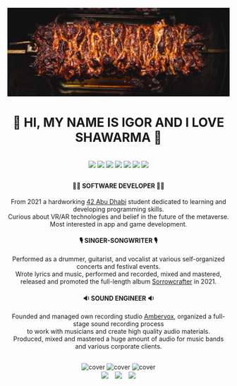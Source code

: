 ![Shawarma](Shawarma.png)


<div align="center">
<h1><b>🌯 HI, MY NAME IS IGOR AND I LOVE SHAWARMA 🌯</b></h1>
</div>

<div align="center"><br>
<img width ='32px' src ='https://raw.githubusercontent.com/rahulbanerjee26/githubAboutMeGenerator/main/icons/c.svg'>
<img width ='32px' src ='https://raw.githubusercontent.com/rahulbanerjee26/githubAboutMeGenerator/main/icons/python.svg'>
<img width ='32px' src ='https://raw.githubusercontent.com/rahulbanerjee26/githubAboutMeGenerator/main/icons/nodejs.svg'>
<img width ='32px' src ='https://raw.githubusercontent.com/rahulbanerjee26/githubAboutMeGenerator/main/icons/linux.svg'>
<img width ='32px' src ='https://raw.githubusercontent.com/rahulbanerjee26/githubAboutMeGenerator/main/icons/git.svg'>
<img width ='32px' src ='https://raw.githubusercontent.com/rahulbanerjee26/githubAboutMeGenerator/main/icons/html.svg'>
<img width ='32px' src ='https://raw.githubusercontent.com/rahulbanerjee26/githubAboutMeGenerator/main/icons/photoshop.svg'>
</div>
<div align="center">
   <h2> </h2>
<h4><b>👨‍💻 SOFTWARE DEVELOPER 👨‍💻</b></h4>
  <p>From 2021 a hardworking <a href="https://42abudhabi.ae/" link=blank>42 Abu Dhabi</a> student dedicated to learning and developing programming skills. <br>
    Curious about VR/AR technologies and belief in the future of the metaverse. <br>
      Most interested in app and game development. </p>
</div>
<div align="center">
<h4><b>🎙️ SINGER-SONGWRITER 🎙️</b></h4>
    <p>Performed as a drummer, guitarist, and vocalist at various self-organized concerts and festival events. <br>
      Wrote lyrics and music, performed and recorded, mixed and mastered, <br>
    released and promoted the full-length album <a href="https://band.link/Kw27o" link=blank>Sorrowcrafter</a> in 2021.</p>
</div>
<div align="center">
<h4><b>🔉 SOUND ENGINEER 🔉</b></h4>
      <p>Founded and managed own recording studio <a href="https://www.youtube.com/c/AMBERVOXKHV" link=blank>Ambervox</a>, organized a full-stage sound recording process <br>
        to work with musicians and create high quality audio materials. <br>
        Produced, mixed and mastered a huge amount of audio for music bands and various corporate clients.</p>
</div>

<div align="center">
  <h2> </h2>
<img width="400pxl" height = "150pxl" src="https://media4.giphy.com/media/lovPEehUzdQRi1bgKk/giphy.gif?cid=6c09b952frrbu9kcwkj0c5562ms9w2n35h8kkihqfw2ag1cw&rid=giphy.gif&ct=s?h=257&la=en&w=759&hash=7EDF5B29736E43CAB153AEA504773656C3230C43" alt="cover" />
  <img width="400pxl" height = "150pxl" src="https://media4.giphy.com/media/lovPEehUzdQRi1bgKk/giphy.gif?cid=6c09b952frrbu9kcwkj0c5562ms9w2n35h8kkihqfw2ag1cw&rid=giphy.gif&ct=s?h=257&la=en&w=759&hash=7EDF5B29736E43CAB153AEA504773656C3230C43" alt="cover" />
  <img width="400pxl" height = "150pxl" src="https://media4.giphy.com/media/lovPEehUzdQRi1bgKk/giphy.gif?cid=6c09b952frrbu9kcwkj0c5562ms9w2n35h8kkihqfw2ag1cw&rid=giphy.gif&ct=s?h=257&la=en&w=759&hash=7EDF5B29736E43CAB153AEA504773656C3230C43" alt="cover" />
</div>

<div align="center">
<a href = 'https://www.linkedin.com/in/igbocha3'> <img width = '32px' align= 'center' src="https://raw.githubusercontent.com/rahulbanerjee26/githubAboutMeGenerator/main/icons/linked-in-alt.svg"/></a> 
<b>&nbsp&nbsp</b>
<a href = 'https://www.instagram.com/sketch555'> <img width = '32px' align= 'center' src="https://raw.githubusercontent.com/rahulbanerjee26/githubAboutMeGenerator/main/icons/instagram.svg"/></a> 
<b>&nbsp&nbsp</b>
<a href = 'https://github.com/igbocha3'> <img width = '32px' align= 'center' src="https://raw.githubusercontent.com/rahulbanerjee26/githubAboutMeGenerator/main/icons/github.svg"/></a> 
</div>
